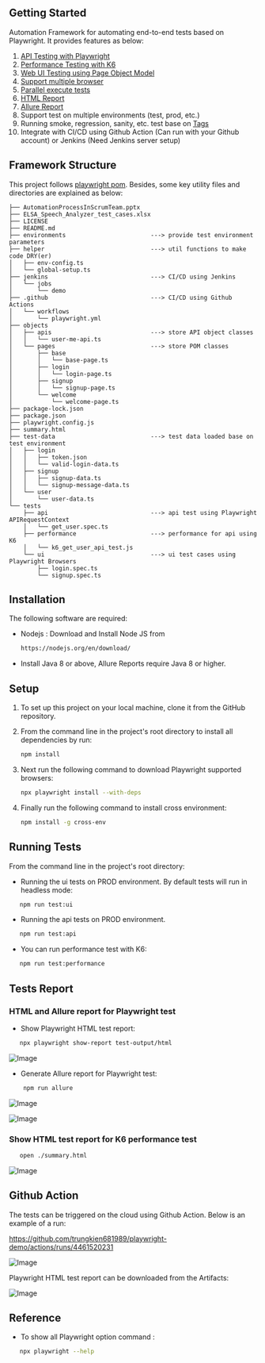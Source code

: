 ## Getting Started

Automation Framework for automating end-to-end tests based on Playwright. It provides features as below:

1. [API Testing with Playwright](https://playwright.dev/docs/api-testing)
2. [Performance Testing with K6](https://grafana.com/docs/k6/latest/)
3. [Web UI Testing using Page Object Model](https://playwright.dev/docs/pom)
4. [Support multiple browser](https://playwright.dev/docs/why-playwright#support-for-all-browsers)
5. [Parallel execute tests](https://playwright.dev/docs/test-parallel)
6. [HTML Report](https://playwright.dev/docs/test-reporters#html-reporter)
7. [Allure Report](https://www.npmjs.com/package/allure-playwright)
8. Support test on multiple environments (test, prod, etc.)
9. Running smoke, regression, sanity, etc. test base on [Tags](https://playwright.dev/docs/test-annotations#tag-tests)
10. Integrate with CI/CD using Github Action (Can run with your Github account) or Jenkins (Need Jenkins server setup)

## Framework Structure

This project follows [playwright pom](https://playwright.dev/docs/pom). Besides, some key utility files and directories are explained as below:

```
├── AutomationProcessInScrumTeam.pptx
├── ELSA_Speech_Analyzer_test_cases.xlsx
├── LICENSE
├── README.md
├── environments                        ---> provide test environment parameters
├── helper                              ---> util functions to make code DRY(er)
│   ├── env-config.ts
│   └── global-setup.ts
├── jenkins                             ---> CI/CD using Jenkins
│   └── jobs
│       └── demo
├── .github                             ---> CI/CD using Github Actions
│   └── workflows
│       └── playwright.yml
├── objects
│   ├── apis                            ---> store API object classes
│   │   └── user-me-api.ts
│   └── pages                           ---> store POM classes
│       ├── base
│       │   └── base-page.ts
│       ├── login
│       │   └── login-page.ts
│       ├── signup
│       │   └── signup-page.ts
│       └── welcome
│           └── welcome-page.ts
├── package-lock.json
├── package.json
├── playwright.config.js
├── summary.html
├── test-data                           ---> test data loaded base on test environment
│   ├── login
│   │   ├── token.json
│   │   └── valid-login-data.ts
│   ├── signup
│   │   ├── signup-data.ts
│   │   └── signup-message-data.ts
│   └── user
│       └── user-data.ts
└── tests
    ├── api                             ---> api test using Playwright APIRequestContext
    │   └── get_user.spec.ts
    ├── performance                     ---> performance for api using K6
    │   └── k6_get_user_api_test.js
    └── ui                              ---> ui test cases using Playwright Browsers
        ├── login.spec.ts
        └── signup.spec.ts
```

## Installation

The following software are required:

- Nodejs : Download and Install Node JS from

  ```sh
  https://nodejs.org/en/download/
  ```

- Install Java 8 or above, Allure Reports require Java 8 or higher.

## Setup

1. To set up this project on your local machine, clone it from the GitHub repository.
2. From the command line in the project's root directory to install all dependencies by run:

   ```bash
   npm install
   ```

3. Next run the following command to download Playwright supported browsers:

   ```bash
   npx playwright install --with-deps
   ```

4. Finally run the following command to install cross environment:

   ```bash
   npm install -g cross-env
   ```

## Running Tests

From the command line in the project's root directory:

- Running the ui tests on PROD environment. By default tests will run in headless mode:

```bash
   npm run test:ui
```

- Running the api tests on PROD environment.

```bash
   npm run test:api
```

- You can run performance test with K6:

```bash
   npm run test:performance
```

## Tests Report

### HTML and Allure report for Playwright test

- Show Playwright HTML test report:

```bash
   npx playwright show-report test-output/html
```

![Image](https://github.com/user-attachments/assets/77521ec3-6b64-412c-b49a-cbe195cabe01)

- Generate Allure report for Playwright test:

```bash
    npm run allure
```

![Image](https://github.com/user-attachments/assets/beddda89-de47-4269-95f1-6aff4dd78b47)

![Image](https://github.com/user-attachments/assets/f81319c4-e0fa-4be3-a135-c7a1a2c9bbaf)

### Show HTML test report for K6 performance test

```bash
   open ./summary.html
```

![Image](https://github.com/user-attachments/assets/1d2a3614-9bf5-40cb-a342-c4261e72280d)

## Github Action

The tests can be triggered on the cloud using Github Action. Below is an example of a run:

<https://github.com/trungkien681989/playwright-demo/actions/runs/4461520231>

![Image](https://github.com/user-attachments/assets/25db0a6f-26ab-4989-a8c9-5c1265968b6b)

Playwright HTML test report can be downloaded from the Artifacts:

![Image](https://github.com/user-attachments/assets/321f741c-4201-417c-9c1a-633d35aa18c2)

## Reference

- To show all Playwright option command :

```bash
   npx playwright --help
```
